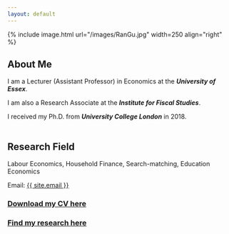 ```yaml
---
layout: default
---
```


{% include image.html url="/images/RanGu.jpg" width=250 align="right" %}
<br>

## About Me
I am a Lecturer (Assistant Professor) in Economics at the **_University of Essex_**.      

I am also a Research Associate at the **_Institute for Fiscal Studies_**.    

I received my Ph.D. from **_University College London_** in 2018.       
<br/>

## Research Field
Labour Economics, Household Finance, Search-matching, Education Economics
<br/>

Email: <a href="mailto:{{ site.email }}">{{ site.email }}</a>

### [Download my CV here](https://drive.google.com/file/d/0B-yAdp5D_qlrd01DSEdaOEtKQWc/view?usp=sharing&resourcekey=0-XSgarmYxZr3dfZc04unXYw)

### [Find my research here](/research/index.html)
